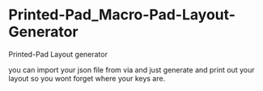# Printed-Pad_Macro-Pad-Layout-Generator
Printed-Pad Layout generator

you can import your json file from via and just generate and print out your layout so you wont forget where your keys are.
